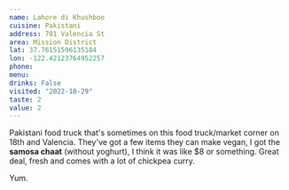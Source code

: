 ```yaml
---
name: Lahore di Khushboo
cuisine: Pakistani
address: 701 Valencia St
area: Mission District
lat: 37.76151596135184
lon: -122.42123764952257
phone: 
menu: 
drinks: False
visited: "2022-10-29"
taste: 2
value: 2
---
```


Pakistani food truck that's sometimes on this food truck/market corner on 18th and Valencia. They've got a few items they can make vegan, I got the **samosa chaat** (without yoghurt), I think it was like $8 or something. Great deal, fresh and comes with a lot of chickpea curry.

Yum.
